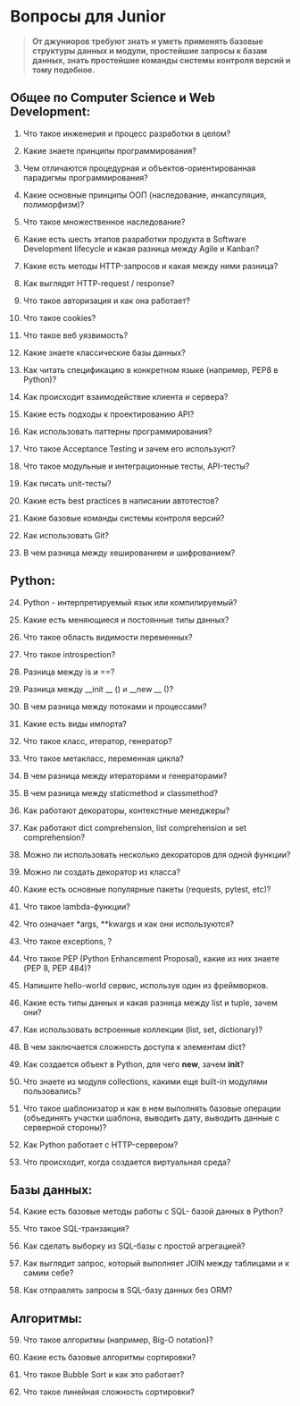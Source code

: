 Вопросы для Junior
=====================
 
> **От джуниоров требуют знать и уметь применять базовые структуры данных и модули, простейшие запросы к базам данных, знать простейшие команды системы контроля версий и тому подобное.**

Общее по Computer Science и Web Development:
--------------------------------------------
1. Что такое инженерия и процесс разработки в целом?

2. Какие знаете принципы программирования?

3. Чем отличаются процедурная и объектов-ориентированная парадигмы программирования?

4. Какие основные принципы ООП (наследование, инкапсуляция, полиморфизм)?

5. Что такое множественное наследование?

6. Какие есть шесть этапов разработки продукта в Software Development lifecycle и какая разница между Agile и Kanban?

7. Какие есть методы HTTP-запросов и какая между ними разница?

8. Как выглядят HTTP-request / response?

9. Что такое авторизация и как она работает?

10. Что такое cookies?

11. Что такое веб уязвимость?

12. Какие знаете классические базы данных?

13. Как читать спецификацию в конкретном языке (например, PEP8 в Python)?

14. Как происходит взаимодействие клиента и сервера?

15. Какие есть подходы к проектированию API?

16. Как использовать паттерны программирования?

17. Что такое Acceptance Testing и зачем его используют?

18. Что такое модульные и интеграционные тесты, API-тесты?

19. Как писать unit-тесты?

20. Какие есть best practices в написании автотестов?

21. Какие базовые команды системы контроля версий?

22. Как использовать Git?

23. В чем разница между хешированием и шифрованием?

 

Python:
---------
24. Python - интерпретируемый язык или компилируемый?

25. Какие есть меняющиеся и постоянные типы данных?

26. Что такое область видимости переменных?

27. Что такое introspection?

28. Разница между is и ==?

29. Разница между __init __ () и __new __ ()?

30. В чем разница между потоками и процессами?

31. Какие есть виды импорта?

32. Что такое класс, итератор, генератор?

33. Что такое метакласс, переменная цикла?

34. В чем разница между итераторами и генераторами?

35. В чем разница между staticmethod и classmethod?

36. Как работают декораторы, контекстные менеджеры?

37. Как работают dict comprehension, list comprehension и set comprehension?

38. Можно ли использовать несколько декораторов для одной функции?

39. Можно ли создать декоратор из класса?

40. Какие есть основные популярные пакеты (requests, pytest, etc)?

41. Что такое lambda-функции?

42. Что означает *args, **kwargs и как они используются?

43. Что такое exceptions, <try-except>?

44. Что такое PEP (Python Enhancement Proposal), какие из них знаете (PEP 8, PEP 484)?

45. Напишите hello-world сервис, используя один из фреймворков.

46. Какие есть типы данных и какая разница между list и tuple, зачем они?

47. Как использовать встроенные коллекции (list, set, dictionary)?

48. В чем заключается сложность доступа к элементам dict?

49. Как создается объект в Python, для чего __new__, зачем __init__?

50. Что знаете из модуля collections, какими еще built-in модулями пользовались?

51. Что такое шаблонизатор и как в нем выполнять базовые операции (объединять участки шаблона, выводить дату, выводить данные с серверной стороны)?

52. Как Python работает с HTTP-сервером?

53. Что происходит, когда создается виртуальная среда?

 

Базы данных:
-------------
54. Какие есть базовые методы работы с SQL- базой данных в Python?

55. Что такое SQL-транзакция?

56. Как сделать выборку из SQL-базы с простой агрегацией?

57. Как выглядит запрос, который выполняет JOIN между таблицами и к самим себе?

58. Как отправлять запросы в SQL-базу данных без ORM?

 

Алгоритмы:
-----------
59. Что такое алгоритмы (например, Big-O notation)?

60. Какие есть базовые алгоритмы сортировки?

61. Что такое Bubble Sort и как это работает?

62. Что такое линейная сложность сортировки?
